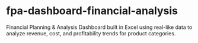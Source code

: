 # fpa-dashboard-financial-analysis
Financial Planning &amp; Analysis Dashboard built in Excel using real-like data to analyze revenue, cost, and profitability trends for product categories.
